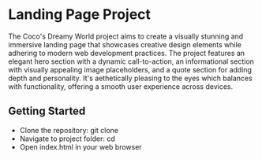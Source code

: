 # Landing Page Project 
The Coco's Dreamy World project aims to create a visually stunning and immersive landing page that showcases creative design elements while adhering to modern web development practices. The project features an elegant hero section with a dynamic call-to-action, an informational section with visually appealing image placeholders, and a quote section for adding depth and personality. It's aethetically pleasing to the eyes which balances with functionality, offering a smooth user experience across devices.

## Getting Started


- Clone the repository: git clone <repository url>
- Navigate to project folder: cd <repo folder>
- Open index.html in your web browser
